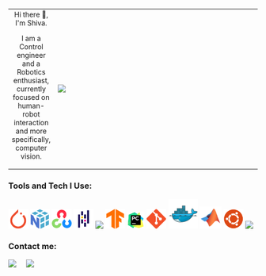 <!---------- About ME ---------->
<table border="0">
 <tr>
    <td align="center"> Hi there 👋, I'm Shiva.
     
   I am a Control engineer and a Robotics enthusiast, currently focused on human-robot interaction and more specifically, computer vision.</td>
    <td><img style="float: right;" src="https://raw.githubusercontent.com/lauragift21/lauragift21/master/code.gif" width="400"/></td>
 </tr>
</table>


<!---------- Tools & Tch ---------->
### Tools and Tech I Use:

   <div>  
   
   <img src="https://github.com/devicons/devicon/blob/master/icons/pytorch/pytorch-original.svg" width="40">
   <img src="https://github.com/devicons/devicon/blob/master/icons/numpy/numpy-original.svg" width="40">
   <img src="https://github.com/devicons/devicon/blob/master/icons/opencv/opencv-original.svg" width="40">
   <img src="https://github.com/devicons/devicon/blob/master/icons/pandas/pandas-original.svg" width="40">
   <img src="https://upload.wikimedia.org/wikipedia/commons/0/01/Created_with_Matplotlib-logo.svg" width="40">
   <img src="https://github.com/devicons/devicon/blob/master/icons/tensorflow/tensorflow-original.svg" width="40">
   <img src="https://github.com/devicons/devicon/blob/master/icons/pycharm/pycharm-original.svg" width="35">
   <img src="https://github.com/devicons/devicon/blob/master/icons/git/git-original.svg" width="40">
   <img src="https://github.com/devicons/devicon/blob/master/icons/docker/docker-original.svg" width="60">
   <img src="https://github.com/devicons/devicon/blob/master/icons/matlab/matlab-original.svg" width="45">
   <img src="https://github.com/devicons/devicon/blob/master/icons/ubuntu/ubuntu-plain.svg" width="40">
   <img src="https://www.yarp.it/latest/yarp-logo-name.png" width="100">
   <!--
    <img src="https://github.com/devicons/devicon/blob/master/icons/python/python-original.svg" width="50">
    <img src="https://github.com/devicons/devicon/blob/master/icons/linux/linux-original.svg" width="50">
    <img src="https://github.com/devicons/devicon/blob/master/icons/vscode/vscode-original.svg" width="50">
   -->
   </div>

<!---------- Contact Info ---------->
### Contact me:
<p>
  <a href="mailto:shiva.hnf@gmail.com?subject=Your friend from GitHub"><img src="https://user-images.githubusercontent.com/78621902/202906413-59b3790b-a1ae-4eb1-9518-497486972da3.png" width="50" /></a>&nbsp;&nbsp;&nbsp;&nbsp;
  <a href="https://www.linkedin.com/in/shivahanifi/"><img src="https://user-images.githubusercontent.com/78621902/202906604-99b61c45-21c5-4c41-b081-0fa93ea19a95.png" width="50" /></a>&nbsp;&nbsp;&nbsp;&nbsp;
</p>
